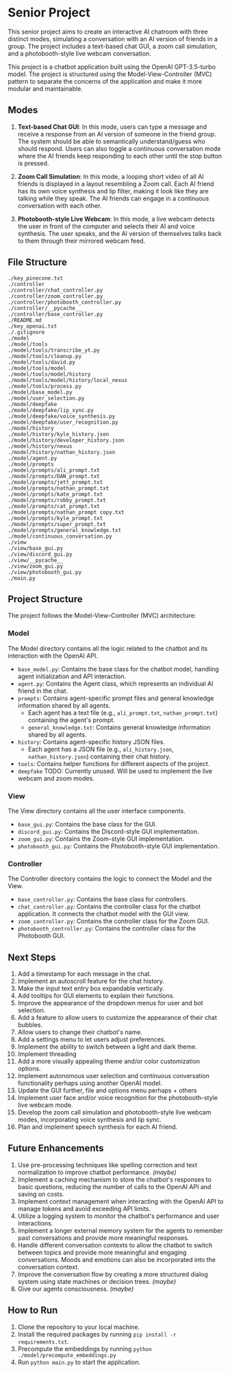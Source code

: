 # Senior Project

This senior project aims to create an interactive AI chatroom with three distinct modes, simulating a conversation with an AI version of friends in a group. The project includes a text-based chat GUI, a zoom call simulation, and a photobooth-style live webcam conversation.

This project is a chatbot application built using the OpenAI GPT-3.5-turbo model. The project is structured using the Model-View-Controller (MVC) pattern to separate the concerns of the application and make it more modular and maintainable.

## Modes

1. **Text-based Chat GUI**: In this mode, users can type a message and receive a response from an AI version of someone in the friend group. The system should be able to semantically understand/guess who should respond. Users can also toggle a continuous conversation mode where the AI friends keep responding to each other until the stop button is pressed.

2. **Zoom Call Simulation**: In this mode, a looping short video of all AI friends is displayed in a layout resembling a Zoom call. Each AI friend has its own voice synthesis and lip filter, making it look like they are talking while they speak. The AI friends can engage in a continuous conversation with each other.

3. **Photobooth-style Live Webcam**: In this mode, a live webcam detects the user in front of the computer and selects their AI and voice synthesis. The user speaks, and the AI version of themselves talks back to them through their mirrored webcam feed.

## File Structure
```
./key_pinecone.txt
./controller
./controller/chat_controller.py
./controller/zoom_controller.py
./controller/photobooth_controller.py
./controller/__pycache__
./controller/base_controller.py
./README.md
./key_openai.txt
./.gitignore
./model
./model/tools
./model/tools/transcribe_yt.py
./model/tools/cleanup.py
./model/tools/david.py
./model/tools/model
./model/tools/model/history
./model/tools/model/history/local_nexus
./model/tools/process.py
./model/base_model.py
./model/user_selection.py
./model/deepfake
./model/deepfake/lip_sync.py
./model/deepfake/voice_synthesis.py
./model/deepfake/user_recognition.py
./model/history
./model/history/kyle_history.json
./model/history/developer_history.json
./model/history/nexus
./model/history/nathan_history.json
./model/agent.py
./model/prompts
./model/prompts/ali_prompt.txt
./model/prompts/DAN_prompt.txt
./model/prompts/jett_prompt.txt
./model/prompts/nathan_prompt.txt
./model/prompts/kate_prompt.txt
./model/prompts/robby_prompt.txt
./model/prompts/cat_prompt.txt
./model/prompts/nathan_prompt copy.txt
./model/prompts/kyle_prompt.txt
./model/prompts/super_prompt.txt
./model/prompts/general_knowledge.txt
./model/continuous_conversation.py
./view
./view/base_gui.py
./view/discord_gui.py
./view/__pycache__
./view/zoom_gui.py
./view/photobooth_gui.py
./main.py
```

## Project Structure

The project follows the Model-View-Controller (MVC) architecture:

### Model

The Model directory contains all the logic related to the chatbot and its interaction with the OpenAI API.

- `base_model.py`: Contains the base class for the chatbot model, handling agent initialization and API interaction.
- `agent.py`: Contains the Agent class, which represents an individual AI friend in the chat.
- `prompts`: Contains agent-specific prompt files and general knowledge information shared by all agents.
  - Each agent has a text file (e.g., `ali_prompt.txt`, `nathan_prompt.txt`) containing the agent's prompt.
  - `general_knowledge.txt`: Contains general knowledge information shared by all agents.
- `history`: Contains agent-specific history JSON files.
  - Each agent has a JSON file (e.g., `ali_history.json`, `nathan_history.json`) containing their chat history.
- `tools`: Contains helper functions for different aspects of the project.
- `deepfake` TODO: Currently unused. Will be used to implement the live webcam and zoom modes.

### View

The View directory contains all the user interface components.

- `base_gui.py`: Contains the base class for the GUI.
- `discord_gui.py`: Contains the Discord-style GUI implementation.
- `zoom_gui.py`: Contains the Zoom-style GUI implementation.
- `photobooth_gui.py`: Contains the Photobooth-style GUI implementation.

### Controller

The Controller directory contains the logic to connect the Model and the View.

- `base_controller.py`: Contains the base class for controllers.
- `chat_controller.py`: Contains the controller class for the chatbot application. It connects the chatbot model with the GUI view.
- `zoom_controller.py`: Contains the controller class for the Zoom GUI.
- `photobooth_controller.py`: Contains the controller class for the Photobooth GUI.

## Next Steps

1. Add a timestamp for each message in the chat.
2. Implement an autoscroll feature for the chat history.
3. Make the input text entry box expandable vertically.
4. Add tooltips for GUI elements to explain their functions.
5. Improve the appearance of the dropdown menus for user and bot selection.
6. Add a feature to allow users to customize the appearance of their chat bubbles.
7. Allow users to change their chatbot's name.
8. Add a settings menu to let users adjust preferences.
9. Implement the ability to switch between a light and dark theme.
10. Implement threading
11. Add a more visually appealing theme and/or color customization options.
12. Implement autonomous user selection and continuous conversation functionality perhaps using another OpenAI model.
13. Update the GUI further, file and options menu perhaps + others
14. Implement user face and/or voice recognition for the photobooth-style live webcam mode.
15. Develop the zoom call simulation and photobooth-style live webcam modes, incorporating voice synthesis and lip sync.
16. Plan and implement speech synthesis for each AI friend.

## Future Enhancements

1. Use pre-processing techniques like spelling correction and text normalization to improve chatbot performance. _(maybe)_
2. Implement a caching mechanism to store the chatbot's responses to basic questions, reducing the number of calls to the OpenAI API and saving on costs.
3. Implement context management when interacting with the OpenAI API to manage tokens and avoid exceeding API limits.
4. Utilize a logging system to monitor the chatbot's performance and user interactions.
5. Implement a longer external memory system for the agents to remember past conversations and provide more meaningful responses.
6. Handle different conversation contexts to allow the chatbot to switch between topics and provide more meaningful and engaging conversations. Moods and emotions can also be incorporated into the conversation context.
7. Improve the conversation flow by creating a more structured dialog system using state machines or decision trees. _(maybe)_
8. Give our agents consciousness. _(maybe)_

## How to Run

1. Clone the repository to your local machine.
2. Install the required packages by running `pip install -r requirements.txt`.
3. Precompute the embeddings by running `python ./model/precompute_embeddings.py`
3. Run `python main.py` to start the application.
